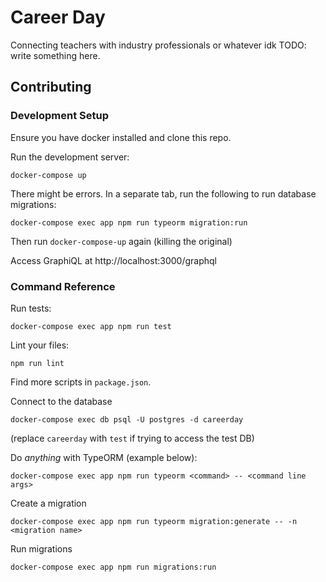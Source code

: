 # Career Day

Connecting teachers with industry professionals or whatever idk TODO: write something here.

## Contributing

### Development Setup

Ensure you have docker installed and clone this repo.

Run the development server:
```
docker-compose up
```

There might be errors.  In a separate tab, run the following to run database migrations:
```
docker-compose exec app npm run typeorm migration:run
```

Then run `docker-compose-up` again (killing the original)

Access GraphiQL at http://localhost:3000/graphql

### Command Reference

Run tests:
```
docker-compose exec app npm run test
```

Lint your files:
```
npm run lint
```

Find more scripts in `package.json`.

Connect to the database
```
docker-compose exec db psql -U postgres -d careerday
```
(replace `careerday` with `test` if trying to access the test DB)

Do _anything_ with TypeORM (example below):
```
docker-compose exec app npm run typeorm <command> -- <command line args>
```

Create a migration
```
docker-compose exec app npm run typeorm migration:generate -- -n <migration name>
```

Run migrations
```
docker-compose exec app npm run migrations:run
```